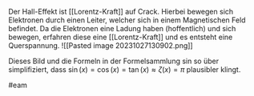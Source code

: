 Der Hall-Effekt ist [[Lorentz-Kraft]] auf Crack. Hierbei bewegen sich Elektronen durch einen Leiter, welcher sich in einem Magnetischen Feld befindet. Da die Elektronen eine Ladung haben (hoffentlich) und sich bewegen, erfahren diese eine [[Lorentz-Kraft]] und es entsteht eine Querspannung. 
![[Pasted image 20231027130902.png]]

Dieses Bild und die Formeln in der Formelsammlung sin so über simplifiziert, dass $\sin(x) = \cos(x) = \tan(x) \approx \zeta(x) = \pi$ plausibler klingt. 


#eam 